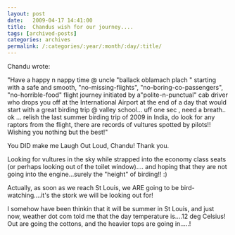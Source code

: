 ```yaml
---
layout: post
date:	2009-04-17 14:41:00
title:  Chandus wish for our journey....
tags: [archived-posts]
categories: archives
permalink: /:categories/:year/:month/:day/:title/
---
```

Chandu wrote:

"Have a happy n nappy time @ uncle "ballack oblamach plach " starting with a
safe and smooth, "no-missing-flights", "no-boring-co-passengers",
"no-horrible-food" flight journey initiated by a"polite-n-punctual" cab
 driver who drops you off at the International Airport at the end of a day
 that would start with a great birding trip @ valley school... uff one sec ,
 need a breath.. ok ... relish the last summer birding trip of 2009 in India,
 do look for any raptors from the flight, there are records of vultures
 spotted by pilots!!
 Wishing you nothing but the  best!"

You DID make me Laugh Out Loud, Chandu! Thank you. 

Looking for vultures in the sky while strapped into the economy class seats (or perhaps looking out of the toilet window).... and hoping that they are not going into the engine...surely the "height" of birding!! :)

Actually, as soon as we reach St Louis, we ARE going to be bird-watching....it's the stork we will be looking out for!

I somehow have been thinkin that it will be summer in St Louis, and just now, weather dot com told me that the day temperature is....12 deg Celsius! Out are going the cottons, and the heavier tops are going in.....!
